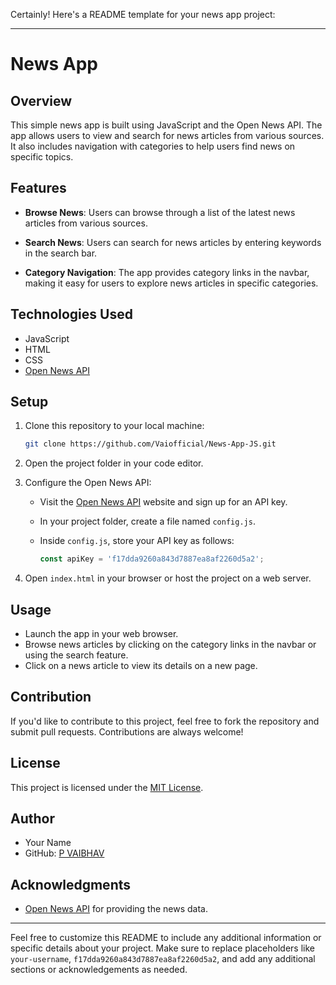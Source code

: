 Certainly! Here's a README template for your news app project:

---

# News App

## Overview

This simple news app is built using JavaScript and the Open News API. The app allows users to view and search for news articles from various sources. It also includes navigation with categories to help users find news on specific topics.

## Features

- **Browse News**: Users can browse through a list of the latest news articles from various sources.

- **Search News**: Users can search for news articles by entering keywords in the search bar.

- **Category Navigation**: The app provides category links in the navbar, making it easy for users to explore news articles in specific categories.

## Technologies Used

- JavaScript
- HTML
- CSS
- [Open News API](https://openai.com/api)

## Setup

1. Clone this repository to your local machine:

   ```bash
   git clone https://github.com/Vaiofficial/News-App-JS.git
   ```

2. Open the project folder in your code editor.

3. Configure the Open News API:

   - Visit the [Open News API](https://openai.com/api) website and sign up for an API key.
   - In your project folder, create a file named `config.js`.
   - Inside `config.js`, store your API key as follows:

     ```javascript
     const apiKey = 'f17dda9260a843d7887ea8af2260d5a2';
     ```

4. Open `index.html` in your browser or host the project on a web server.

## Usage

- Launch the app in your web browser.
- Browse news articles by clicking on the category links in the navbar or using the search feature.
- Click on a news article to view its details on a new page.

## Contribution

If you'd like to contribute to this project, feel free to fork the repository and submit pull requests. Contributions are always welcome!

## License

This project is licensed under the [MIT License](LICENSE).

## Author

- Your Name
- GitHub: [P VAIBHAV](https://github.com/Vaiofficial)

## Acknowledgments

- [Open News API](https://openai.com/api) for providing the news data.

---

Feel free to customize this README to include any additional information or specific details about your project. Make sure to replace placeholders like `your-username`, `f17dda9260a843d7887ea8af2260d5a2`, and add any additional sections or acknowledgements as needed.
